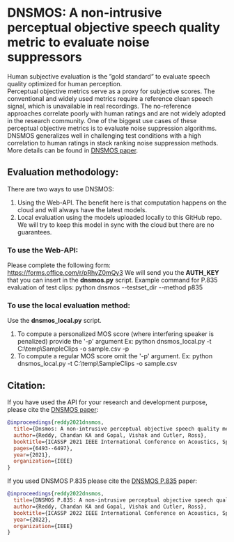 # DNSMOS: A non-intrusive perceptual objective speech quality metric to evaluate noise suppressors

Human subjective evaluation is the ”gold standard” to evaluate speech quality optimized for human perception.  
Perceptual objective metrics serve as a proxy for subjective scores. 
The conventional and widely used metrics require a reference clean speech signal, which is unavailable in real recordings. 
The no-reference approaches correlate poorly with human ratings and are not widely adopted in the research community. 
One of the biggest use cases of these perceptual objective metrics is to evaluate noise suppression algorithms. 
DNSMOS generalizes well in challenging test conditions with a high correlation to human ratings in stack ranking noise suppression methods. 
More details can be found in [DNSMOS paper](https://arxiv.org/pdf/2010.15258.pdf).

## Evaluation methodology:
There are two ways to use DNSMOS:
1. Using the Web-API. The benefit here is that computation happens on the cloud and will always have the latest models.
2. Local evaluation using the models uploaded locally to this GitHub repo. We will try to keep this model in sync with the cloud but there are no guarantees.

### To use the Web-API:
Please complete the following form: https://forms.office.com/r/pRhyZ0mQy3
We will send you the **AUTH_KEY** that you can insert in the **dnsmos.py** script.
Example command for P.835 evaluation of test clips: python dnsmos --testset_dir <test clips directory> --method p835

### To use the local evaluation method:
Use the **dnsmos_local.py** script.
1. To compute a personalized MOS score (where interfering speaker is penalized) provide the '-p' argument
Ex: python dnsmos_local.py -t C:\temp\SampleClips -o sample.csv -p
2. To compute a regular MOS score omit the '-p' argument.
Ex: python dnsmos_local.py -t C:\temp\SampleClips -o sample.csv

## Citation:
If you have used the API for your research and development purpose, please cite the [DNSMOS paper](https://arxiv.org/pdf/2010.15258.pdf):
```BibTex
@inproceedings{reddy2021dnsmos,
  title={Dnsmos: A non-intrusive perceptual objective speech quality metric to evaluate noise suppressors},
  author={Reddy, Chandan KA and Gopal, Vishak and Cutler, Ross},
  booktitle={ICASSP 2021 IEEE International Conference on Acoustics, Speech and Signal Processing (ICASSP)},
  pages={6493--6497},
  year={2021},
  organization={IEEE}
}
```

If you used DNSMOS P.835 please cite the [DNSMOS P.835](https://arxiv.org/pdf/2110.01763.pdf) paper:
  
```BibTex
@inproceedings{reddy2022dnsmos,
  title={DNSMOS P.835: A non-intrusive perceptual objective speech quality metric to evaluate noise suppressors},
  author={Reddy, Chandan KA and Gopal, Vishak and Cutler, Ross},
  booktitle={ICASSP 2022 IEEE International Conference on Acoustics, Speech and Signal Processing (ICASSP)},
  year={2022},
  organization={IEEE}
}
 ```
